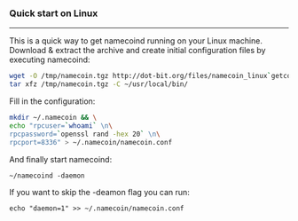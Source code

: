 ### Quick start on Linux
***
This is a quick way to get namecoind running on your Linux machine.
Download & extract the archive and create initial configuration files by executing namecoind:


```Bash
wget -O /tmp/namecoin.tgz http://dot-bit.org/files/namecoin_linux`getconf LONG_BIT`.tgz
tar xfz /tmp/namecoin.tgz -C ~/usr/local/bin/
```

Fill in the configuration:

```Bash
mkdir ~/.namecoin && \
echo "rpcuser=`whoami` \n\
rpcpassword=`openssl rand -hex 20` \n\
rpcport=8336" > ~/.namecoin/namecoin.conf
```

And finally start namecoind:

`~/namecoind -daemon`

If you want to skip the -deamon flag you can run:

`echo "daemon=1" >> ~/.namecoin/namecoin.conf`
